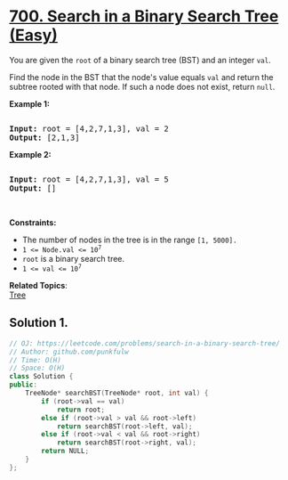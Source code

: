 # [700. Search in a Binary Search Tree (Easy)](https://leetcode.com/problems/search-in-a-binary-search-tree)
<p>You are given the <code>root</code> of a binary search tree (BST) and an integer <code>val</code>.</p>

<p>Find the node in the BST that the node's value equals <code>val</code> and return the subtree rooted with that node. If such a node does not exist, return <code>null</code>.</p>


<p><strong>Example 1:</strong></p>

<img alt="" src="https://assets.leetcode.com/uploads/2021/01/12/tree1.jpg">
<pre><strong>Input:</strong> root = [4,2,7,1,3], val = 2
<strong>Output:</strong> [2,1,3]
</pre>


<p><strong>Example 2:</strong></p>

<img alt="" src="https://assets.leetcode.com/uploads/2021/01/12/tree2.jpg">
<pre><strong>Input:</strong> root = [4,2,7,1,3], val = 5
<strong>Output:</strong> []
</pre>

<p>&nbsp;</p>
<p><strong>Constraints:</strong></p>

<ul>
  <li>The number of nodes in the tree is in the range <code>[1, 5000].</code></li>
  <li><code>1 &lt;= Node.val &lt;= 10<sup>7</sup></code></li>
  <li><code>root</code> is a binary search tree.</li>
  <li><code>1 &lt;= val &lt;= 10<sup>7</sup></code></li>
</ul>

**Related Topics**:  
[Tree](https://leetcode.com/tag/tree/)

## Solution 1.

```cpp
// OJ: https://leetcode.com/problems/search-in-a-binary-search-tree/
// Author: github.com/punkfulw
// Time: O(H)
// Space: O(H)
class Solution {
public:
    TreeNode* searchBST(TreeNode* root, int val) {
        if (root->val == val)
            return root;
        else if (root->val > val && root->left)
            return searchBST(root->left, val);
        else if (root->val < val && root->right)
            return searchBST(root->right, val);
        return NULL;
    }
};
```
